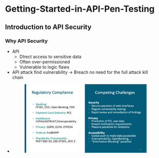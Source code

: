 # Getting-Started-in-API-Pen-Testing
## Introduction to API Security
### Why API Security
- API
    * DIrect access to sensitive data
    * Often over-permissioned
    * Vulnerable to logic flaws
- API attack find vulnerability -> Breach no need for the full attack kill chain
- <figure> <img src='./images/why_API_regulatory_reqs.jpg' alt='missing'  width="400" title="why_API_regulatory_reqs"> </figure>